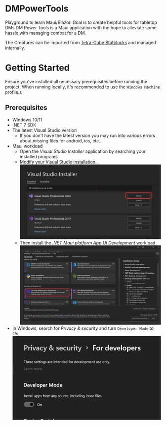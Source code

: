 # DMPowerTools

Playground to learn Maui/Blazor.  Goal is to create helpful tools for tabletop DMs
DM Power Tools is a Maui application with the hope to alleviate some hassle with managing combat for a DM.

The Creatures can be imported from [Tetra-Cube Statblocks](https://tetra-cube.com/dnd/dnd-statblock.html) and managed internally.

# Getting Started

Ensure you've installed all necessary prerequisites before running the project. When running locally, it's recommended to use the `Windows Machine` profile.s 

## Prerequisites
- Windows 10/11
- .NET 7 SDK
- The latest Visual Studio version
  - If you don't have the latest version you may run into various errors about missing files for android, ios, etc..
- Maui workload
  - Open the _Visual Studio Installer_ application by searching your installed programs.
  - Modify your Visual Studio installation.
    ![Step 1](docs/vs-step1.png)
  - Then install the _.NET Maui platform App UI Development_ workload.
    ![Step 2](docs/vs-step2.png)
- In Windows, search for _Privacy & security_ and turn `Developer Mode` to _On_.
  ![Step 1](docs/privacy-step1.png)